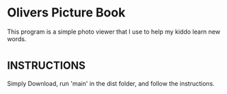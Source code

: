 # Olivers Picture Book

This program is a simple photo viewer that I use to help my kiddo learn new words.


# <font size="5">INSTRUCTIONS</font>




Simply Download, run 'main' in the dist folder, and follow the instructions.

